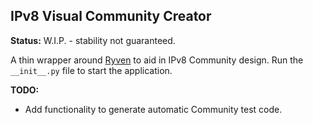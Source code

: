 IPv8 Visual Community Creator
-----------------------------

**Status:** W.I.P. - stability not guaranteed.

A thin wrapper around [Ryven](https://github.com/leon-thomm/Ryven) to aid in IPv8 Community design. 
Run the `__init__.py` file to start the application.

**TODO:**

 - Add functionality to generate automatic Community test code.

